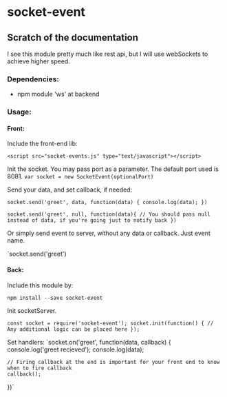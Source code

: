 # socket-event

## Scratch of the documentation

I see this module pretty much like rest api, but I will use webSockets to achieve higher speed.

### Dependencies: 

- npm module 'ws' at backend

### Usage:

#### Front:

Include the front-end lib:

`<script src="socket-events.js" type="text/javascript"></script>`

Init the socket. You may pass port as a parameter. The default port used is 8081.
`var socket = new SocketEvent(optionalPort)`

Send your data, and set callback, if needed:

`socket.send('greet', data, function(data) {
	console.log(data);
})`

`socket.send('greet', null, function(data){
	// You should pass null instead of data, if you're going just to notify back
})`

Or simply send event to server, without any data or callback. Just event name.

`socket.send('greet')

#### Back:

Include this module by:

`npm install --save socket-event`

Init socketServer.

`const socket = require('socket-event');
socket.init(function() {
	// Any additional logic can be placed here
});`

Set handlers:
`socket.on('greet', function(data, callback) {
	console.log('greet recieved');
	console.log(data);
	
	// Firing callback at the end is important for your front end to know when to fire callback
	callback();
})`


